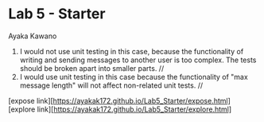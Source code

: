 # Lab 5 - Starter
Ayaka Kawano

1) I would not use unit testing in this case, because the functionality of writing and sending messages to another user is too complex. The tests should be broken apart into smaller parts. //
2) I would use unit testing in this case because the functionality of "max message length" will not affect non-related unit tests. //

[expose link][https://ayakak172.github.io/Lab5_Starter/expose.html]
[explore link][https://ayakak172.github.io/Lab5_Starter/explore.html]
